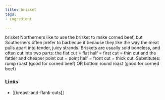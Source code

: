 ```yaml
---
title: brisket
tags:
- ingredient

---
```

brisket Northerners like to use the brisket to make corned beef, but Southerners often prefer to barbecue it because they like the way the meat pulls apart into tender, juicy strands. Briskets are usually sold boneless, and often cut into two parts: the flat cut = flat half = first cut = thin cut and the fattier and cheaper point cut = point half = front cut = thick cut. Substitutes: rump roast (good for corned beef) OR bottom round roast (good for corned beef)

### Links

* [[breast-and-flank-cuts]]
